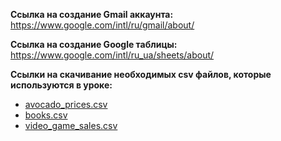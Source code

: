 **Ссылка на создание Gmail аккаунта:**<br>
https://www.google.com/intl/ru/gmail/about/

**Ccылка на создание Google таблицы:**<br>
https://www.google.com/intl/ru_ua/sheets/about/

**Ccылки на скачивание необходимых **csv** файлов, которые используются в уроке:**<br>
 - [avocado_prices.csv](https://raw.githubusercontent.com/AnatoliiBalakiriev/sql_video_course_for_beginners/main/SQL-101%20Modules/Module%201/Lesson%201/CSV%20%D1%84%D0%B0%D0%B9%D0%BB%D1%8B/avocado_prices.csv)
 - [books.csv](https://raw.githubusercontent.com/AnatoliiBalakiriev/sql_video_course_for_beginners/main/SQL-101%20Modules/Module%201/Lesson%201/CSV%20%D1%84%D0%B0%D0%B9%D0%BB%D1%8B/books.csv)
 - [video_game_sales.csv](https://raw.githubusercontent.com/AnatoliiBalakiriev/sql_video_course_for_beginners/main/SQL-101%20Modules/Module%201/Lesson%201/CSV%20%D1%84%D0%B0%D0%B9%D0%BB%D1%8B/video_game_sales.csv)
